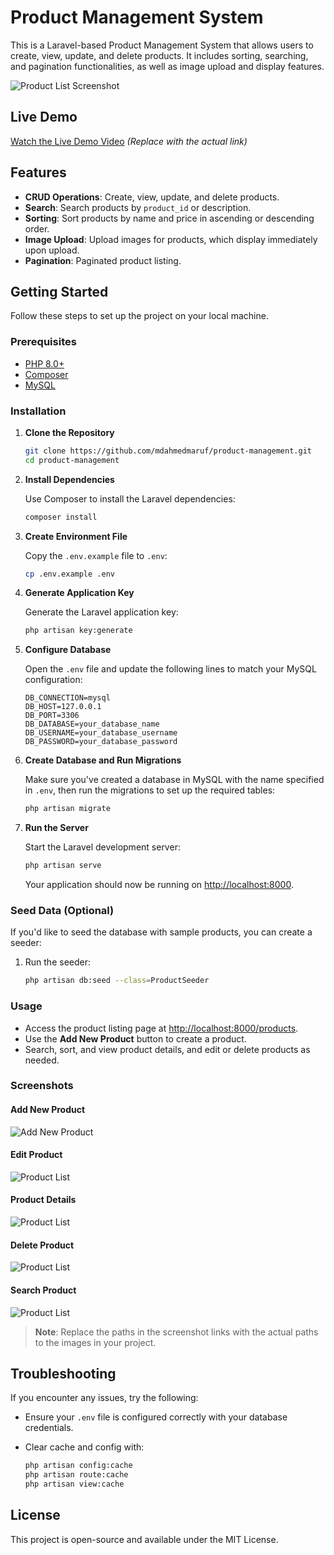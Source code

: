 # Product Management System

This is a Laravel-based Product Management System that allows users to create, view, update, and delete products. It includes sorting, searching, and pagination functionalities, as well as image upload and display features.

![Product List Screenshot](public/screenshots/home.png)

## Live Demo

[Watch the Live Demo Video](https://www.awesomescreenshot.com/video/33439271?key=e82b120297d42f21196d49af31b954cf) _(Replace with the actual link)_

## Features

- **CRUD Operations**: Create, view, update, and delete products.
- **Search**: Search products by `product_id` or description.
- **Sorting**: Sort products by name and price in ascending or descending order.
- **Image Upload**: Upload images for products, which display immediately upon upload.
- **Pagination**: Paginated product listing.

## Getting Started

Follow these steps to set up the project on your local machine.

### Prerequisites

- [PHP 8.0+](https://www.php.net/downloads)
- [Composer](https://getcomposer.org/download/)
- [MySQL](https://dev.mysql.com/downloads/)

### Installation

1. **Clone the Repository**

    ```bash
    git clone https://github.com/mdahmedmaruf/product-management.git
    cd product-management
    ```

2. **Install Dependencies**

   Use Composer to install the Laravel dependencies:

    ```bash
    composer install
    ```

3. **Create Environment File**

   Copy the `.env.example` file to `.env`:

    ```bash
    cp .env.example .env
    ```

4. **Generate Application Key**

   Generate the Laravel application key:

    ```bash
    php artisan key:generate
    ```

5. **Configure Database**

   Open the `.env` file and update the following lines to match your MySQL configuration:

    ```plaintext
    DB_CONNECTION=mysql
    DB_HOST=127.0.0.1
    DB_PORT=3306
    DB_DATABASE=your_database_name
    DB_USERNAME=your_database_username
    DB_PASSWORD=your_database_password
    ```

6. **Create Database and Run Migrations**

   Make sure you've created a database in MySQL with the name specified in `.env`, then run the migrations to set up the required tables:

    ```bash
    php artisan migrate
    ```

7. **Run the Server**

   Start the Laravel development server:

    ```bash
    php artisan serve
    ```

   Your application should now be running on [http://localhost:8000](http://localhost:8000).

### Seed Data (Optional)

If you'd like to seed the database with sample products, you can create a seeder:

1. Run the seeder:

    ```bash
    php artisan db:seed --class=ProductSeeder
    ```

### Usage

- Access the product listing page at [http://localhost:8000/products](http://localhost:8000/products).
- Use the **Add New Product** button to create a product.
- Search, sort, and view product details, and edit or delete products as needed.

### Screenshots

#### Add New Product
![Add New Product](public/screenshots/add-new-product.png)

#### Edit Product
![Product List](public/screenshots/edit-product.png)

#### Product Details
![Product List](public/screenshots/product-details.png)

#### Delete Product
![Product List](public/screenshots/delete-product.png)

#### Search Product
![Product List](public/screenshots/search-product.png)

> **Note**: Replace the paths in the screenshot links with the actual paths to the images in your project.

## Troubleshooting

If you encounter any issues, try the following:

- Ensure your `.env` file is configured correctly with your database credentials.
- Clear cache and config with:

    ```bash
    php artisan config:cache
    php artisan route:cache
    php artisan view:cache
    ```

## License

This project is open-source and available under the MIT License.
